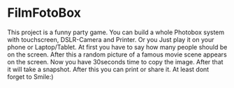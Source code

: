 # FilmFotoBox
This project is a funny party game. You can build a whole Photobox system with touchscreen, DSLR-Camera and Printer. Or you Just play it on your phone or Laptop/Tablet.
At first you have to say how many people should be on the screen. After this a random picture of a famous movie scene appears on the screen. Now you have 30seconds time to copy the image. After that it will take a snapshot. After this you can print or share it.
At least dont forget to Smile:)
